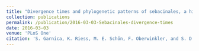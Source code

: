 ```yaml
---
title: "Divergence times and phylogenetic patterns of sebacinales, a highly diverse and widespread fungal lineage"
collection: publications
permalink: /publication/2016-03-03-Sebacinales-divergence-times
date: 2016-03-03
venue: 'PLoS One'
citation: 'S. Garnica, K. Riess, M. E. Schön, F. Oberwinkler, and S. D. Setaro, “Divergence times and phylogenetic patterns of sebacinales, a highly diverse and widespread fungal lineage,” PLoS One, vol. 11, no. 3, pp. 1–16, 2016. doi:10.1371/journal.pone.0149531'
---
```

